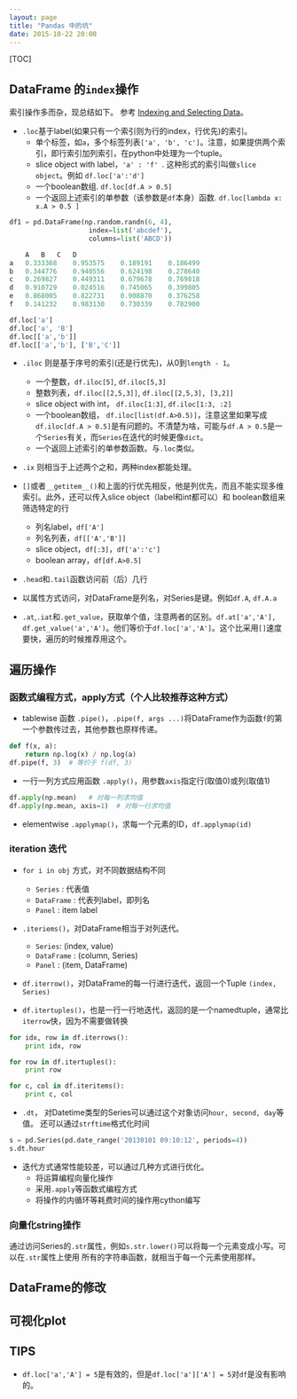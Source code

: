 ```yaml
---
layout: page
title: "Pandas 中的坑"
date: 2015-10-22 20:00
---
```

[TOC]

## DataFrame 的`index`操作
索引操作多而杂，现总结如下。
参考 [Indexing and Selecting Data](http://pandas.pydata.org/pandas-docs/stable/indexing.html)。

- `.loc`基于label(如果只有一个索引则为行的index，行优先)的索引。
    - 单个标签，如`a`，多个标签列表`['a', 'b', 'c']`。注意，如果提供两个索引，即行索引加列索引，在python中处理为一个tuple。
    - slice object with label，` 'a' : 'f'  `. 这种形式的索引叫做`slice object`。例如 `df.loc['a':'d']`
    - 一个boolean数组. `df.loc[df.A > 0.5]`
    - 一个返回上述索引的单参数（该参数是`df`本身）函数. `df.loc[lambda x: x.A > 0.5 ]`

```python
df1 = pd.DataFrame(np.random.randn(6, 4),
                    index=list('abcdef'),
                    columns=list('ABCD'))

    A	B	C	D
a	0.333368	0.953575	0.189191	0.186499
b	0.344776	0.940556	0.624198	0.278640
c	0.269827	0.449311	0.679678	0.769818
d	0.910729	0.024516	0.745065	0.399805
e	0.868005	0.822731	0.908870	0.376258
f	0.141232	0.983130	0.730339	0.782900

df.loc['a']
df.loc['a', 'B']
df.loc[['a','b']]
df.loc[['a','b'], ['B','C']]
```



- `.iloc` 则是基于序号的索引(还是行优先)，从0到`length - 1`。
    - 一个整数，`df.iloc[5]`, `df.iloc[5,3]`
    - 整数列表，`df.iloc[[2,5,3]]`, `df.iloc[[2,5,3], [3,2]]`
    - slice object with int， `df.iloc[1:3]`, `df.iloc[1:3, :2]`
    - 一个boolean数组， `df.iloc[list(df.A>0.5)]`，注意这里如果写成`df.iloc[df.A > 0.5]`是有问题的。不清楚为啥，可能与`df.A > 0.5`是一个`Series`有关，而`Series`在迭代的时候更像`dict`。
    - 一个返回上述索引的单参数函数。与`.loc`类似。

- `.ix` 则相当于上述两个之和，两种index都能处理。
- `[]`或者`__getitem__()`和上面的行优先相反，他是列优先，而且不能实现多维索引。此外，还可以传入slice object（label和int都可以）和 boolean数组来筛选特定的行
    - 列名label，`df['A']`
    - 列名列表，`df[['A','B']]`
    - slice object，`df[:3]`，`df['a':'c']`
    - boolean array，`df[df.A>0.5]`
- `.head`和`.tail`函数访问前（后）几行
- 以属性方式访问，对DataFrame是列名，对Series是键。例如`df.A`, `df.A.a`
- `.at`,`.iat`和`.get_value`，获取单个值，注意两者的区别。`df.at['a','A'],  df.get_value('a','A')`。他们等价于`df.loc['a','A']`。这个比采用`[]`速度要快，遍历的时候推荐用这个。

## 遍历操作
### 函数式编程方式，apply方式（个人比较推荐这种方式）
- tablewise 函数 `.pipe()`，`.pipe(f, args ...)`将DataFrame作为函数`f`的第一个参数传过去，其他参数也原样传递。

```python
def f(x, a):
    return np.log(x) / np.log(a)
df.pipe(f, 3)  # 等价于 f(df, 3)
```
- 一行一列方式应用函数 `.apply()`，用参数`axis`指定行(取值0)或列(取值1)

```python
df.apply(np.mean)   # 对每一列求均值
df.apply(np.mean, axis=1)  # 对每一行求均值
```
- elementwise `.applymap()`，求每一个元素的ID，`df.applymap(id)`

### iteration 迭代
- `for i in obj` 方式，对不同数据结构不同
    - `Series` : 代表值
    - `DataFrame` : 代表列label，即列名
    - `Panel` : item label

- `.iteriems()`，对DataFrame相当于对列迭代。
    - `Series`: (index, value)
    - `DataFrame` : (column, Series)
    - `Panel` : (item, DataFrame)

- `df.iterrow()`，对DataFrame的每一行进行迭代，返回一个Tuple `(index, Series)`
- `df.itertuples()`，也是一行一行地迭代，返回的是一个namedtuple，通常比`iterrow`快，因为不需要做转换

```python
for idx, row in df.iterrows():
    print idx, row

for row in df.itertuples():
    print row

for c, col in df.iteritems():
    print c, col
```

- `.dt`， 对Datetime类型的Series可以通过这个对象访问`hour, second, day`等值。
  还可以通过`strftime`格式化时间

```python
s = pd.Series(pd.date_range('20130101 09:10:12', periods=4))
s.dt.hour
```


- 迭代方式通常性能较差，可以通过几种方式进行优化。
    - 将运算编程向量化操作
    - 采用`.apply`等函数式编程方式
    - 将操作的内循环等耗费时间的操作用cython编写

### 向量化string操作
通过访问Series的`.str`属性，例如`s.str.lower()`可以将每一个元素变成小写。可以在`.str`属性上使用
所有的字符串函数，就相当于每一个元素使用那样。

## DataFrame的修改

## 可视化plot


## TIPS
- `df.loc['a','A'] = 5`是有效的，但是`df.loc['a']['A'] = 5`对`df`是没有影响的。
